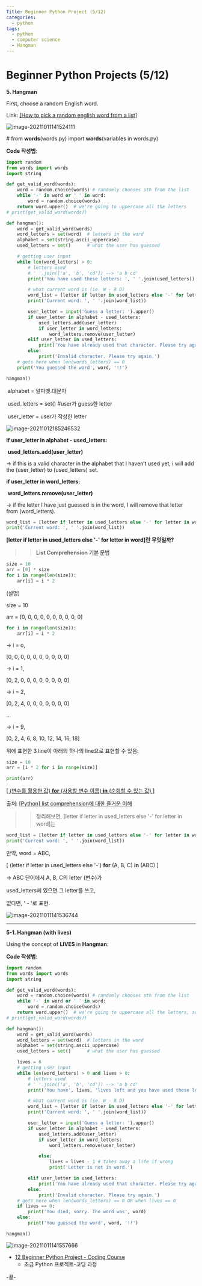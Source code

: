 ```yaml
---
Title: Beginner Python Project (5/12)
categories:
  - python
tags:
  - python
  - computer science
  - Hangman
---
```




# Beginner Python Projects (5/12)

**5. Hangman**

First, choose a random English word.

Link: [[How to pick a random english word from a list]](https://stackoverflow.com/questions/594273/how-to-pick-a-random-english-word-from-a-list)

![image-20211011141524111](/images/2021-10-11-pythonproject5/image-20211011141524111.png)



\# from **words**(words.py) import **words**(variables in words.py)



**Code 작성법**:

```python
import random
from words import words
import string

def get_valid_word(words):
    word = random.choice(words) # randomly chooses sth from the list
    while '-' in word or ' ' in word:
        word = random.choice(words)
    return word.upper()  # we're going to uppercase all the letters
# print(get_valid_word(words))

def hangman():
    word = get_valid_word(words)
    word_letters = set(word)  # letters in the word
    alphabet = set(string.ascii_uppercase)
    used_letters = set()      # what the user has guessed

    # getting user input
    while len(word_letters) > 0:
        # letters used
        # ' '.join(['a', 'b', 'cd']) --> 'a b cd'
        print('You have used these letters: ', ' '.join(used_letters))

        # what current word is (ie. W - R D)
        word_list = [letter if letter in used_letters else '-' for letter in word]
        print('Current word: ', ' '.join(word_list))

        user_letter = input('Guess a letter: ').upper()
        if user_letter in alphabet - used_letters:
            used_letters.add(user_letter)
            if user_letter in word_letters:
                word_letters.remove(user_letter)
        elif user_letter in used_letters:
            print('You have already used that character. Please try again.')
        else:
            print('Invalid character. Please try again.')
    # gets here when len(words_letters) == 0
    print('You guessed the word', word, '!!')

hangman()
```



​	alphabet = 알파벳.대문자

​	used_letters = set()  #user가 guess한 letter

​	user_letter = user가 작성한 letter

![image-20211012185246532](/images/2021-10-11-pythonproject5/image-20211012185246532.png)

**if user_letter in alphabet - used_letters:**

​				**used_letters.add(user_letter)**

→ if this is a valid character in the alphabet that I haven’t used yet, i will add the (user_letter) to (used_letters) set.

**if user_letter in word_letters:**

​				**word_letters.remove(user_letter)**

→ if the letter I have just guessed is in the word, I will remove that letter from (word_letters).



```python
word_list = [letter if letter in used_letters else '-' for letter in word]
print('Current word: ', ' '.join(word_list))
```

**[letter if letter in used_letters else '-' for letter in word]란 무엇일까?**

> > **List Comprehension 기본 문법**

```python
size = 10
arr = [0] * size
for i in range(len(size)):
    arr[i] = i * 2
```

(설명)

size = 10

arr = [0, 0, 0, 0, 0, 0, 0, 0, 0, 0]

```python
for i in range(len(size)):
    arr[i] = i * 2
```

→ i = o,

[0, 0, 0, 0, 0, 0, 0, 0, 0, 0]

→ i = 1,

[0, 2, 0, 0, 0, 0, 0, 0, 0, 0]

→ i = 2,

[0, 2, 4, 0, 0, 0, 0, 0, 0, 0]

...

→ i = 9,

[0, 2, 4, 6, 8, 10, 12, 14, 16, 18]



위에 표현한 3 line이 아래의 하나의 line으로 표현할 수 있음:

```python
size = 10
arr = [i * 2 for i in range(size)]

print(arr)
```

<u>[ (변수를 활용한 값) **for** (사용할 변수 이름) **in** (순회할 수 있는 값) ]</u>



출처: [[Python] list comprehension에 대한 즐거운 이해](https://shoark7.github.io/programming/python/about-list-comprehension-python) 



> > 정리해보면, [letter if letter in used_letters else '-' for letter in word]는 

```python
word_list = [letter if letter in used_letters else '-' for letter in word]
print('Current word: ', ' '.join(word_list))
```

만약, word = ABC,

[ (letter if letter in used_letters else '-') **for** (A, B, C) **in** (ABC) ]

→ ABC 단어에서 A, B, C의 letter (변수)가

used_letters에 있으면 그 letter를 쓰고,

없다면, ' - '로 표현.



![image-20211011141536744](/images/2021-10-11-pythonproject5/image-20211011141536744.png)





----------------------------------------------------------------------


**5-1. Hangman (with lives)**

Using the concept of **LIVES** in **Hangman**:



**Code 작성법**:

```python
import random
from words import words
import string

def get_valid_word(words):
    word = random.choice(words) # randomly chooses sth from the list
    while '-' in word or ' ' in word:
        word = random.choice(words)
    return word.upper()  # we're going to uppercase all the letters, so ths should be return word.upper()
# print(get_valid_word(words))

def hangman():
    word = get_valid_word(words)
    word_letters = set(word)  # letters in the word
    alphabet = set(string.ascii_uppercase)
    used_letters = set()      # what the user has guessed

    lives = 6
    # getting user input
    while len(word_letters) > 0 and lives > 0:
        # letters used
        # ' '.join(['a', 'b', 'cd']) --> 'a b cd'
        print('You have', lives, 'lives left and you have used these letters: ', ' '.join(used_letters))

        # what current word is (ie. W - R D)
        word_list = [letter if letter in used_letters else '-' for letter in word]
        print('Current word: ', ' '.join(word_list))

        user_letter = input('Guess a letter: ').upper()
        if user_letter in alphabet - used_letters:
            used_letters.add(user_letter)
            if user_letter in word_letters:
                word_letters.remove(user_letter)

            else:
                lives = lives - 1 # takes away a life if wrong
                print('Letter is not in word.')

        elif user_letter in used_letters:
            print('You have already used that character. Please try again.')
        else:
            print('Invalid character. Please try again.')
    # gets here when len(words_letters) == 0 OR when lives == 0
    if lives == 0:
        print('You died, sorry. The word was', word)
    else:
        print('You guessed the word', word, '!!')

hangman()
```



![image-20211011141557666](/images/2021-10-11-pythonproject5/image-20211011141557666.png)












* [12 Beginner Python Project - Coding Course](https://youtu.be/8ext9G7xspg)
  * 초급 Python 프로젝트-코딩 과정

-끝-

